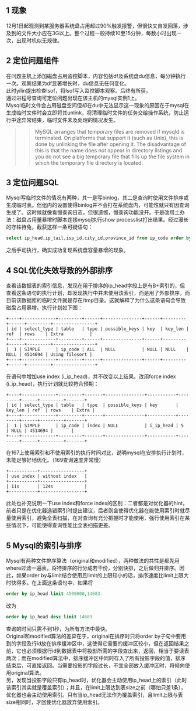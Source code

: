 ## 1 现象
12月1日起观测到某服务器系统盘占用超过90%触发报警，但很快又自发回落，涉及到的文件大小应在3G以上。整个过程一般持续10至15分钟，每数小时出现一次，出现时机似无规律。<br>
## 2 定位问题组件
在问题主机上添加磁盘占用监控脚本，内容包括df及系统盘du信息，每分钟执行一次。观察结果为df显著增长时，du信息无任何变化。<br>
此时yilin提出检查lsof，将lsof写入监控脚本观察。后终有所获。<br>
通过进程号查询可定位问题出现在该主机的mysql实例1上。<br>
Mysql临时文件会占用磁盘空间但却在du中无法显示这一现象的原因在于mysql在生成临时文件时会立即将其unlink，将清理临时文件的任务交给操作系统，防止运行中途异常结束，临时文件未及处理的情况发生。<br>
>>MySQL arranges that temporary files are removed if mysqld is terminated. On platforms that support it (such as Unix), this is done by unlinking the file after opening it. The disadvantage of this is that the name does not appear in directory listings and you do not see a big temporary file that fills up the file system in which the temporary file directory is located. 
## 3 定位问题SQL

Mysql写临时文件的情况有两种，其一是写binlog，其二是查询时使用文件排序或生成临时表。但组内的设置使得binlog并不会打在系统盘内，可能性就只有因查询生成了。这时候就像看慢查询日志，但很遗憾，慢查询功能没开。于是改用土办法：磁盘占用量暴增时脚本连接mysql执行show processlist打出结果。经过漫长的守株待兔，截获这样一条可疑语句：
```sql
select ip_head,ip_tail,isp_id,city_id,province_id from ip_code order by ip_head limit 4500000,14683
```

之后手动执行，确实成功复现系统盘容量暴增的现象。<br>
## 4 SQL优化失效导致的外部排序
查看该数据表的索引信息，发现在用于排序的ip_head字段上是有B+索引的，但查看这条语句的执行计划，却发现执行中并未使用该索引，而是用了外部排序，而目前该数据库的临时文件就是存在/tmp目录。这就解释了为什么这条语句会导致磁盘占用暴增。执行计划如下图：
```
+----+-------------+---------+------+---------------+------+---------+------+---------+----------------+
| id | select_type | table   | type | possible_keys | key  | key_len | ref  | rows    | Extra          |
+----+-------------+---------+------+---------------+------+---------+------+---------+----------------+
|  1 | SIMPLE      | ip_code | ALL  | NULL          | NULL | NULL    | NULL | 4514694 | Using filesort | 
+----+-------------+---------+------+---------------+------+---------+------+---------+----------------+
```
在语句中增加use index (i_ip_head)，并不改变以上结果。改用force index (i_ip_head)，执行计划就比较符合预期：
```
+----+-------------+---------+-------+---------------+-----------+---------+------+---------+-------+
| id | select_type | table   | type  | possible_keys | key       | key_len | ref  | rows    | Extra |
+----+-------------+---------+-------+---------------+-----------+---------+------+---------+-------+
|  1 | SIMPLE      | ip_code | index | NULL          | i_ip_head | 5       | NULL | 4514694 |       | 
+----+-------------+---------+-------+---------------+-----------+---------+------+---------+-------+
```
在167上使用索引和不使用索引的执行时间对比，说明mysql在安排执行计划时，未能足够好地优化。（169查询速度非常慢）
```
+-----------+-----------------+
| use index | without index   |
+-----------+-----------------+
| 11s       | 124s            |
+-----------+-----------------+
```

此处也补充说明一下use index和force index的区别：二者都是对优化器的hint，前者只是在优化器选错索引时提出建议，后者则会使得优化器在能使用索引时就尽量使用索引，避免全表扫描，在对查询有充分把握时才能使用，强行使用索引在某些情况下，可能使得查询性能比全表扫描更差。<br>

## 5 Mysql的索引与排序
Mysql有两种文件排序算法（original和modified），两种做法的共性是都先用where过滤一遍表，将待排序的行分成若干份，分别快排，之后做归并排序。因此，如果order by与limit结合使用且limit的上限较小的话，排序速度比limit上限大时快得多。在上面这条语句中，如果将
```sql
order by ip_head limit 4500000,14683
```
改为
```sql
order by ip_head desc limit 14683
```
查询的时间只需不到1秒，为所有方法中最快。<br>
Original和modified算法的差异在于，original在排序时只将order by子句中要用到的字段及行id放在排序缓冲区中，这使得它需要的缓冲区较小，但在返回结果之前，它也必须根据行id到数据表中将投影所需的字段查出来，返回，相当于要读表两次；而在modified算法中，排序缓冲区中同时存入了所有投影字段的值，排序结束后，可直接返回。当需要投影的字段过长，不宜全部放入缓冲区时，将倾向使用original算法。<br>
另，发现当投影字段只有ip_head时，优化器会主动使用ip_head上的索引（此时该索引其实就是覆盖索引）；并且，在limit上限达到表size之前（哪怕只差1条），优化器也会主动使用索引。只有当ip_head无法作为覆盖索引，且limit上限与表size相同时，才回使优化器放弃使用索引。<br>
